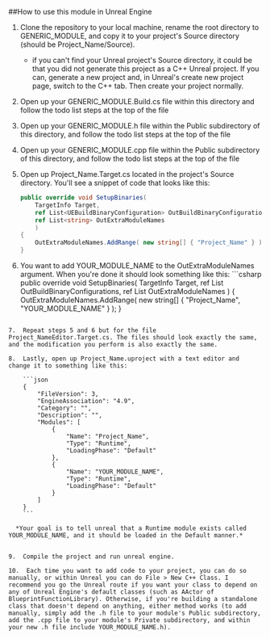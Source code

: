 ##How to use this module in Unreal Engine 

1.  Clone the repository to your local machine, rename the root directory to GENERIC_MODULE, and copy it to your project's Source directory (should be Project_Name/Source).
	- if you can't find your Unreal project's Source directory, it could be that you did not generate this project as a C++ Unreal project. If you can, generate a new project and, in Unreal's create new project page, switch to the C++ tab. Then create your project normally. 

2.  Open up your GENERIC_MODULE.Build.cs file within this directory and follow the todo list steps at the top of the file

3.  Open up your GENERIC_MODULE.h file within the Public subdirectory of this directory, and follow the todo list steps at the top of the file

4.  Open up your GENERIC_MODULE.cpp file within the Public subdirectory of this directory, and follow the todo list steps at the top of the file

5.  Open up Project_Name.Target.cs located in the project's Source directory. You'll see a snippet of code that looks like this:
	```csharp
	public override void SetupBinaries(
		TargetInfo Target,
		ref List<UEBuildBinaryConfiguration> OutBuildBinaryConfigurations,
		ref List<string> OutExtraModuleNames
		)
	{
		OutExtraModuleNames.AddRange( new string[] { "Project_Name" } );
	}
	```
6.   You want to add YOUR_MODULE_NAME to the OutExtraModuleNames argument. When you're done it should look something like this:
	```csharp
public override void SetupBinaries(
	TargetInfo Target,
	ref List<UEBuildBinaryConfiguration> OutBuildBinaryConfigurations,
	ref List<string> OutExtraModuleNames
	)
{
	OutExtraModuleNames.AddRange( new string[] { "Project_Name", "YOUR_MODULE_NAME" } );
}
```

7.  Repeat steps 5 and 6 but for the file Project_NameEditor.Target.cs. The files should look exactly the same, and the modification you perform is also exactly the same. 

8.  Lastly, open up Project_Name.uproject with a text editor and change it to something like this:

	```json
	{
		"FileVersion": 3,
		"EngineAssociation": "4.9",
		"Category": "",
		"Description": "",
		"Modules": [
			{
				"Name": "Project_Name",
				"Type": "Runtime",
				"LoadingPhase": "Default"
			},
			{
				"Name": "YOUR_MODULE_NAME",
				"Type": "Runtime",
				"LoadingPhase": "Default"
			}
		]
	}
	```

  *Your goal is to tell unreal that a Runtime module exists called YOUR_MODULE_NAME, and it should be loaded in the Default manner.* 


9.  Compile the project and run unreal engine. 

10.  Each time you want to add code to your project, you can do so manually, or within Unreal you can do File > New C++ Class. I recommend you go the Unreal route if you want your class to depend on any of Unreal Engine's default classes (such as AActor of BlueprintFunctionLibrary). Otherwise, if you're building a standalone class that doesn't depend on anything, either method works (to add manually, simply add the .h file to your module's Public subdirectory, add the .cpp file to your module's Private subdirectory, and within your new .h file include YOUR_MODULE_NAME.h).
